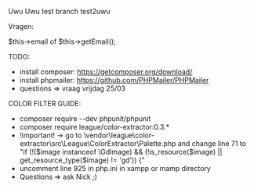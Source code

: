 Uwu
Uwu
test branch
test2uwu

Vragen:

$this->email of $this->getEmail();

TODO:
- install composer: https://getcomposer.org/download/
- install phpmailer: https://github.com/PHPMailer/PHPMailer
- questions => vraag vrijdag 25/03


COLOR FILTER GUIDE:
- composer require --dev phpunit/phpunit
- composer require league/color-extractor:0.3.*
- !important! -> go to \vendor\league\color-extractor\src\League\ColorExtractor\Palette.php and change line 71 to "if (!($image instanceof \GdImage) && (!is_resource($image) || get_resource_type($image) != 'gd')) {"
- uncomment line 925 in php.ini in xampp or mamp directory
- Questions => ask Nick ;)